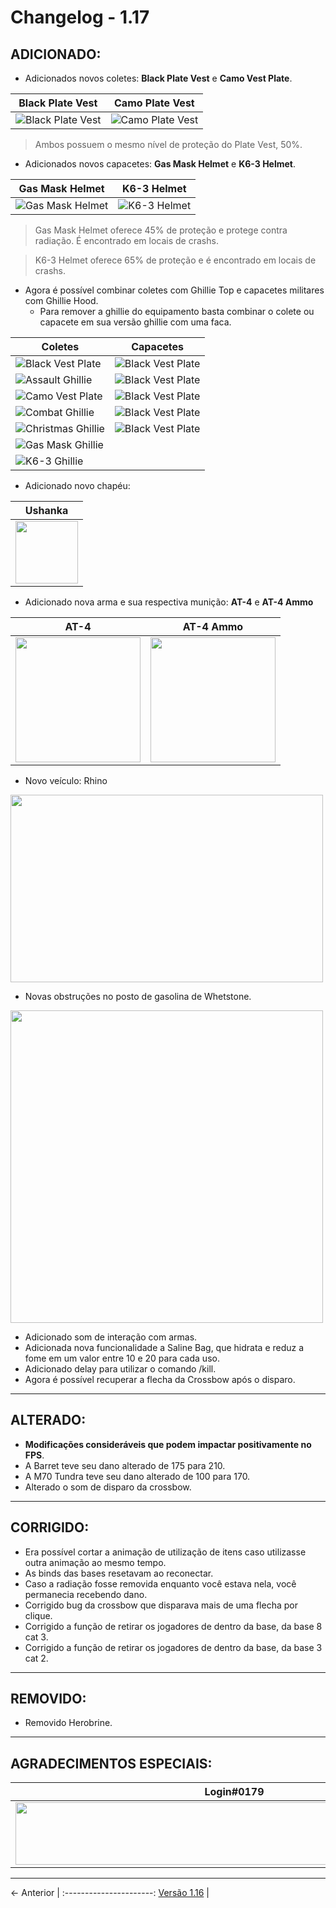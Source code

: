 # Changelog - 1.17

## **ADICIONADO**:
- Adicionados novos coletes: **Black Plate Vest** e **Camo Vest Plate**.

| Black Plate Vest | Camo Plate Vest |
|------------------|-----------------|
| ![Black Plate Vest](https://i.imgur.com/u1H6tBl.png) | ![Camo Plate Vest](https://i.imgur.com/Sxs6K7g.png)
> Ambos possuem o mesmo nível de proteção do Plate Vest, 50%.

- Adicionados novos capacetes: **Gas Mask Helmet** e **K6-3 Helmet**.

| Gas Mask Helmet | K6-3 Helmet |
|-----------------|-------------|
| ![Gas Mask Helmet](https://i.imgur.com/KULteIc.png) | ![K6-3 Helmet](https://i.imgur.com/MmksPU2.png)
> Gas Mask Helmet oferece 45% de proteção e protege contra radiação. É encontrado em locais de crashs.

> K6-3 Helmet oferece 65% de proteção e é encontrado em locais de crashs.

- Agora é possível combinar coletes com Ghillie Top e capacetes militares com Ghillie Hood.
  - Para remover a ghillie do equipamento basta combinar o colete ou capacete em sua versão ghillie com uma faca.

| Coletes | Capacetes |
|---------|----------|
| ![Black Vest Plate](https://imgur.com/RrUGXlR.png) | ![Black Vest Plate](https://i.imgur.com/jLEnMdq.png)
| ![Assault Ghillie](https://imgur.com/DTzZjzg.png) | ![Black Vest Plate](https://i.imgur.com/PX3gSdg.png)
| ![Camo Vest Plate](https://imgur.com/1eLrtuL.png) | ![Black Vest Plate](https://i.imgur.com/Ni4lpBP.png)
| ![Combat Ghillie](https://imgur.com/VGTfO6U.png) |![Black Vest Plate](https://i.imgur.com/M8PoGDU.png)
| ![Christmas Ghillie](https://imgur.com/F6FdMCO.png) | ![Black Vest Plate](https://i.imgur.com/S6QAqWs.png)
| ![Gas Mask Ghillie](https://imgur.com/14aHQ3k.png) | 
| ![K6-3 Ghillie](https://imgur.com/9bhUjsg.png) | 

- Adicionado novo chapéu:

| Ushanka |
|---------|
| <img src="https://i.imgur.com/aBDGc4L.png" width=100 /> |



- Adicionado nova arma e sua respectiva munição: **AT-4** e **AT-4 Ammo**

| AT-4 | AT-4 Ammo|
|------|----------|
| <img src="https://i.imgur.com/ttoRTYG.png" width=200 height=200 /> |  <img src="https://i.imgur.com/B8aFsc0.png" width=200 /> |

- Novo veículo: Rhino

<img src="https://media.discordapp.net/attachments/838800628763066398/1091801650278182992/image.png" width=500 height=300 />

- Novas obstruções no posto de gasolina de Whetstone.

<img src="https://i.imgur.com/XizcRXI.png" width=500 />

- Adicionado som de interação com armas.
- Adicionada nova funcionalidade a Saline Bag, que hidrata e reduz a fome em um valor entre 10 e 20 para cada uso. 
- Adicionado delay para utilizar o comando /kill.
- Agora é possível recuperar a flecha da Crossbow após o disparo.

---

## **ALTERADO**:
- **Modificações consideráveis que podem impactar positivamente no FPS**.
- A Barret teve seu dano alterado de 175 para 210.
- A M70 Tundra teve seu dano alterado de 100 para 170.
- Alterado o som de disparo da crossbow.

---

## **CORRIGIDO**:
- Era possível cortar a animação de utilização de itens caso utilizasse outra animação ao mesmo tempo.
- As binds das bases resetavam ao reconectar.
- Caso a radiação fosse removida enquanto você estava nela, você permanecia recebendo dano.
- Corrigido bug da crossbow que disparava mais de uma flecha por clique.
- Corrigido a função de retirar os jogadores de dentro da base, da base 8 cat 3.
- Corrigido a função de retirar os jogadores de dentro da base, da base 3 cat 2.

---

## **REMOVIDO**:
- Removido Herobrine.

---

## **AGRADECIMENTOS ESPECIAIS**:
| Login#0179 | Surfista#2160 | Duckzinn#9307 | Castro#1519 | gordin#4052 | LeaozinDoJ5#6989 | Jackson / One-#5328 | Realone2#5469 |
|------------|---------------|---------------|-------------|-------------|------------------|---------------------|--------------|
| <img src="https://images-ext-1.discordapp.net/external/Mdlwopbc1xm6ujFL3hReSk0MG1w2Z2QEdPTRIqcQ8YY/%3Fsize%3D2048/https/cdn.discordapp.com/avatars/1020163169898991636/a44fecd63badd523632fe0c35845ca66.png" width=700 height=100 /> | <img src="https://images-ext-2.discordapp.net/external/Vud5Tf4NIVNMyjGUrKoYCyHlvc0IddE6I_FJsIOihyg/%3Fsize%3D2048/https/cdn.discordapp.com/avatars/466595501190414346/3d6e267f963ed485dfd67dea15e81f9e.png" width=700 height=100 /> |  <img src="https://images-ext-2.discordapp.net/external/q5OYXFyjow06Uc-1hLeluLmHB4eNnqOGGmy3YNIGQQE/%3Fsize%3D2048/https/cdn.discordapp.com/avatars/578766393579929601/ba79d3ea3c7067a9e5d97e9d1b6a19a0.png" width=700 height=100 /> |  <img src="https://images-ext-2.discordapp.net/external/scRG_qV4q7ocqAAaXHvksCqirDm1OUEO47ynVK9XYRo/%3Fsize%3D2048/https/cdn.discordapp.com/avatars/245336880755769345/00b2c7468c6666f19017ff6039d2f37c.webp" width=700 height=100 /> |  <img src="https://images-ext-2.discordapp.net/external/YZ4niUeXQE9N6JF0tuCuc1N6MBq3UKd2FTl_DOb-EV8/%3Fsize%3D2048/https/cdn.discordapp.com/avatars/937502177805619230/2ca04259f4df86a75e640cee9554309b.webp" width=700 height=100 /> |<img src="https://images-ext-2.discordapp.net/external/Ens7Z-iPFu-cGRETylWqQJY4-K0j2DIlHhaVSxaNESs/%3Fsize%3D2048/https/cdn.discordapp.com/avatars/991893888589627494/833dfcd7693814dc2f05dc61c9fc5e5b.webp" width=130 height=100 /> | <img src="https://images-ext-1.discordapp.net/external/joc41Tu980fMS7AJcUH0O_wyJ1T4Fex6WS7PepZv2xQ/%3Fsize%3D2048/https/cdn.discordapp.com/avatars/465228758236790784/c1cc9a4610939bb9c2a8ad5eebea4ecc.webp?width=676&height=676" width=500 height=90 /> | <img src="https://images-ext-1.discordapp.net/external/AKNE6QOtJvTtGN-uERVgi4YXposy_CJZmsenHeKSUkM/%3Fsize%3D2048/https/cdn.discordapp.com/avatars/411174649787973644/f62b53de2a61469c8c19d565d7800dc9.webp?width=676&height=676" width=100 height=100 /> |

---

← Anterior             | 
:----------------------:
[Versão 1.16](https://stoneagemta.com/releases/dayz/1.16) |
